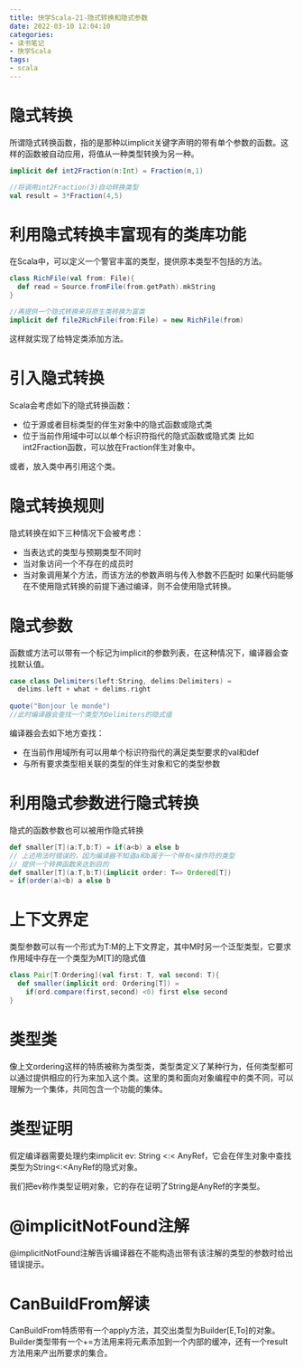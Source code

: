 ```yaml
---
title: 快学Scala-21-隐式转换和隐式参数
date: 2022-03-10 12:04:10
categories:
- 读书笔记
- 快学Scala
tags:
- scala
---
```



# 隐式转换

所谓隐式转换函数，指的是那种以implicit关键字声明的带有单个参数的函数。这样的函数被自动应用，将值从一种类型转换为另一种。

```scala
implicit def int2Fraction(n:Int) = Fraction(n,1)

//将调用int2Fraction(3)自动转换类型
val result = 3*Fraction(4,5)
```

# 利用隐式转换丰富现有的类库功能

在Scala中，可以定义一个警官丰富的类型，提供原本类型不包括的方法。

```scala
class RichFile(val from: File){
  def read = Source.fromFile(from.getPath).mkString
}

//再提供一个隐式转换来将原生类转换为富类
implicit def file2RichFile(from:File) = new RichFile(from)
```
这样就实现了给特定类添加方法。
# 引入隐式转换

Scala会考虑如下的隐式转换函数：

* 位于源或者目标类型的伴生对象中的隐式函数或隐式类
* 位于当前作用域中可以以单个标识符指代的隐式函数或隐式类
比如int2Fraction函数，可以放在Fraction伴生对象中。

或者，放入类中再引用这个类。

# 隐式转换规则

隐式转换在如下三种情况下会被考虑：

* 当表达式的类型与预期类型不同时
* 当对象访问一个不存在的成员时
* 当对象调用某个方法，而该方法的参数声明与传入参数不匹配时
如果代码能够在不使用隐式转换的前提下通过编译，则不会使用隐式转换。

# 隐式参数

函数或方法可以带有一个标记为implicit的参数列表，在这种情况下，编译器会查找默认值。

```scala
case class Delimiters(left:String, delims:Delimiters) = 
  delims.left + what + delims.right
  
quote("Bonjour le monde")
//此时编译器会查找一个类型为Delimiters的隐式值
```
编译器会去如下地方查找：
* 在当前作用域所有可以用单个标识符指代的满足类型要求的val和def
* 与所有要求类型相关联的类型的伴生对象和它的类型参数
# 利用隐式参数进行隐式转换

隐式的函数参数也可以被用作隐式转换

```scala
def smaller[T](a:T,b:T) = if(a<b) a else b 
// 上述用法时错误的，因为编译器不知道a和b属于一个带有<操作符的类型
// 提供一个转换函数来达到目的
def smaller[T](a:T,b:T)(implicit order: T=> Ordered[T])
= if(order(a)<b) a else b
```

# 上下文界定

类型参数可以有一个形式为T:M的上下文界定，其中M时另一个泛型类型，它要求作用域中存在一个类型为M[T]的隐式值

```scala
class Pair[T:Ordering](val first: T, val second: T){
  def smaller(implicit ord: Ordering[T]) = 
    if(ord.compare(first,second) <0) first else second
}
```
# 类型类

像上文ordering这样的特质被称为类型类，类型类定义了某种行为，任何类型都可以通过提供相应的行为来加入这个类。这里的类和面向对象编程中的类不同，可以理解为一个集体，共同包含一个功能的集体。

# 类型证明

假定编译器需要处理约束implicit ev: String <:< AnyRef，它会在伴生对象中查找类型为String<:<AnyRef的隐式对象。

我们把ev称作类型证明对象，它的存在证明了String是AnyRef的字类型。

# @implicitNotFound注解

@implicitNotFound注解告诉编译器在不能构造出带有该注解的类型的参数时给出错误提示。

# CanBuildFrom解读

CanBuildFrom特质带有一个apply方法，其交出类型为Builder[E,To]的对象。Builder类型带有一个+=方法用来将元素添加到一个内部的缓冲，还有一个result方法用来产出所要求的集合。

